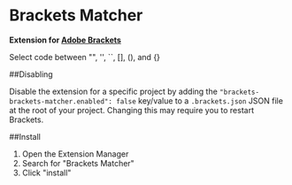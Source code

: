 Brackets Matcher
==========

**Extension for [Adobe Brackets](http://brackets.io)**

Select code between "", '', ``, [], (), and {}

##Disabling

Disable the extension for a specific project by adding the `"brackets-brackets-matcher.enabled": false`
key/value to a `.brackets.json` JSON file at the root of your project. Changing this may require
you to restart Brackets.

##Install

1. Open the Extension Manager
2. Search for "Brackets Matcher"
3. Click "install"
